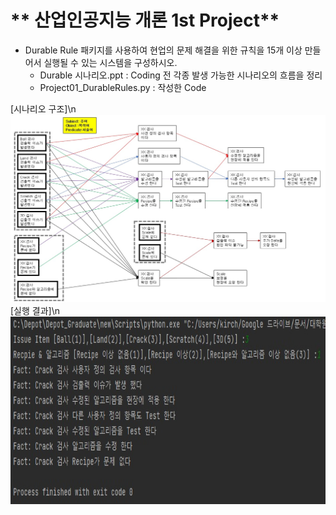 # ** 산업인공지능 개론 1st Project** 

- Durable Rule 패키지를 사용하여 현업의 문제 해결을 위한 규칙을 15개 이상 만들어서 실행될 수 있는 시스템을 구성하시오. 
   + Durable 시나리오.ppt : Coding 전 각종 발생 가능한 시나리오의 흐름을 정리
   + Project01_DurableRules.py : 작성한 Code

[시나리오 구조]\n
<img src="./ResultImg/시나리오.jpg"  width="640" height="300">  
[실행 결과]\n
<img src="./ResultImg/실행결과.jpg"  width="640" height="300"> 

<p align="center">
 
</p>
</br>
